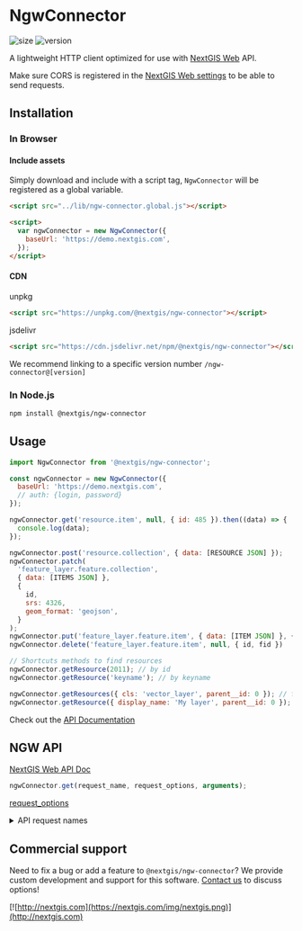 # NgwConnector

![size](https://img.shields.io/bundlephobia/minzip/@nextgis/ngw-connector) ![version](https://img.shields.io/npm/v/@nextgis/ngw-connector)

A lightweight HTTP client optimized for use with [NextGIS Web](http://docs.nextgis.com/docs_ngweb_dev/doc/developer/toc.html) API.

Make sure CORS is registered in the [NextGIS Web settings](https://docs.nextgis.com/docs_ngcom/source/CORS.html) to be able to send requests.

## Installation

### In Browser

#### Include assets

Simply download and include with a script tag, `NgwConnector` will be registered as a global variable.

```html
<script src="../lib/ngw-connector.global.js"></script>

<script>
  var ngwConnector = new NgwConnector({
    baseUrl: 'https://demo.nextgis.com',
  });
</script>
```

#### CDN

unpkg

```html
<script src="https://unpkg.com/@nextgis/ngw-connector"></script>
```

jsdelivr

```html
<script src="https://cdn.jsdelivr.net/npm/@nextgis/ngw-connector"></script>
```

We recommend linking to a specific version number `/ngw-connector@[version]`

### In Node.js

```bash
npm install @nextgis/ngw-connector
```

## Usage

```javascript
import NgwConnector from '@nextgis/ngw-connector';

const ngwConnector = new NgwConnector({
  baseUrl: 'https://demo.nextgis.com',
  // auth: {login, password}
});

ngwConnector.get('resource.item', null, { id: 485 }).then((data) => {
  console.log(data);
});

ngwConnector.post('resource.collection', { data: [RESOURCE JSON] });
ngwConnector.patch(
  'feature_layer.feature.collection',
  { data: [ITEMS JSON] },
  {
    id,
    srs: 4326,
    geom_format: 'geojson',
  }
);
ngwConnector.put('feature_layer.feature.item', { data: [ITEM JSON] }, { id, fid })
ngwConnector.delete('feature_layer.feature.item', null, { id, fid })

// Shortcuts methods to find resources
ngwConnector.getResource(2011); // by id
ngwConnector.getResource('keyname'); // by keyname

ngwConnector.getResources({ cls: 'vector_layer', parent__id: 0 }); // find resources by partial resource params
ngwConnector.getResource({ display_name: 'My layer', parent__id: 0 }); // get first
```

Check out the [API Documentation](https://code-api.nextgis.com/modules/_nextgis_ngw_connector.html)

## NGW API

[NextGIS Web API Doc](http://docs.nextgis.com/docs_ngweb_dev/doc/developer/toc.html)

```javascript
ngwConnector.get(request_name, request_options, arguments);
```

[request_options](https://code-api.nextgis.com/interfaces/ngw_connector.RequestOptions.html)

<details>
  <summary>API request names</summary>

| request name                      | url                                                   | arguments        |
| --------------------------------- | ----------------------------------------------------- | ---------------- |
| auth.current_user                 | /api/component/auth/current_user                      |                  |
| auth.group.collection             | /api/component/auth/group/                            |                  |
| auth.group.create                 | /auth/group/create                                    |                  |
| auth.group.delete                 | /auth/group/{0}/delete                                | id               |
| auth.group.edit                   | /auth/group/{0}/edit                                  | id               |
| auth.group.item                   | /api/component/auth/group/{0}                         | id               |
| auth.login_cookies                | /api/component/auth/login                             |                  |
| auth.logout_cookies               | /api/component/auth/logout                            |                  |
| auth.profile                      | /api/component/auth/profile                           |                  |
| auth.register                     | /api/component/auth/register                          |                  |
| auth.user.collection              | /api/component/auth/user/                             |                  |
| auth.user.create                  | /auth/user/create                                     |                  |
| auth.user.delete                  | /auth/user/{0}/delete                                 | id               |
| auth.user.edit                    | /auth/user/{0}/edit                                   | id               |
| auth.user.item                    | /api/component/auth/user/{0}                          | id               |
| collector.resource.read           | /collector/resource/{0}/read                          | id               |
| collector.resource.users          | /collector/resource/{0}/users                         | id               |
| collector.settings                | /api/component/collector/settings                     |                  |
| collector.settings.users          | /collector/user                                       |                  |
| collector.user                    | /collector/user/{0}                                   | user_id          |
| feature_attachment.collection     | /api/resource/{0}/feature/{1}/attachment/             | id,fid           |
| feature_attachment.download       | /api/resource/{0}/feature/{1}/attachment/{2}/download | id,fid,aid       |
| feature_attachment.image          | /api/resource/{0}/feature/{1}/attachment/{2}/image    | id,fid,aid       |
| feature_attachment.item           | /api/resource/{0}/feature/{1}/attachment/{2}          | id,fid,aid       |
| feature_layer.feature.browse      | /resource/{0}/feature/                                | id               |
| feature_layer.feature.collection  | /api/resource/{0}/feature/                            | id               |
| feature_layer.feature.count       | /api/resource/{0}/feature_count                       | id               |
| feature_layer.feature.item        | /api/resource/{0}/feature/{1}                         | id,fid           |
| feature_layer.feature.item_extent | /api/resource/{0}/feature/{1}/extent                  | id,fid           |
| feature_layer.feature.show        | /resource/{0}/feature/{1}                             | id,feature_id    |
| feature_layer.feature.update      | /resource/{0}/feature/{1}/update                      | id,feature_id    |
| feature_layer.field               | /resource/{0}/field/                                  | id               |
| feature_layer.geojson             | /api/resource/{0}/geojson                             | id               |
| feature_layer.identify            | /api/feature_layer/identify                           |                  |
| feature_layer.mvt                 | /api/component/feature_layer/mvt                      |                  |
| feature_layer.store               | /api/resource/{0}/store/                              | id               |
| feature_layer.store.item          | /resource/{0}/store/{1}                               | id,feature_id    |
| file_upload.collection            | /api/component/file_upload/                           |                  |
| file_upload.item                  | /api/component/file_upload/{0}                        | id               |
| file_upload.upload                | /api/component/file_upload/upload                     |                  |
| formbuilder.formbuilder_form_ngfp | /api/resource/{0}/ngfp                                | id               |
| layer.extent                      | /api/resource/{0}/extent                              | id               |
| postgis.connection.inspect        | /api/resource/{0}/inspect/                            | id               |
| postgis.connection.inspect.table  | /api/resource/{0}/inspect/{1}/                        | id,table_name    |
| pyramid.company_logo              | /api/component/pyramid/company_logo                   |                  |
| pyramid.control_panel             | /control-panel                                        |                  |
| pyramid.control_panel.sysinfo     | /control-panel/sysinfo                                |                  |
| pyramid.cors                      | /api/component/pyramid/cors                           |                  |
| pyramid.custom_css                | /api/component/pyramid/custom_css                     |                  |
| pyramid.estimate_storage          | /api/component/pyramid/estimate_storage               |                  |
| pyramid.healthcheck               | /api/component/pyramid/healthcheck                    |                  |
| pyramid.home_path                 | /api/component/pyramid/home_path                      |                  |
| pyramid.kind_of_data              | /api/component/pyramid/kind_of_data                   |                  |
| pyramid.locdata                   | /api/component/pyramid/locdata/{0}/{1}                | component,locale |
| pyramid.logo                      | /api/component/pyramid/logo                           |                  |
| pyramid.pkg_version               | /api/component/pyramid/pkg_version                    |                  |
| pyramid.route                     | /api/component/pyramid/route                          |                  |
| pyramid.settings                  | /api/component/pyramid/settings                       |                  |
| pyramid.statistics                | /api/component/pyramid/statistics                     |                  |
| pyramid.storage                   | /api/component/pyramid/storage                        |                  |
| pyramid.system_name               | /api/component/pyramid/system_name                    |                  |
| qgis.style_qml                    | /api/resource/{0}/qml                                 | id               |
| render.image                      | /api/component/render/image                           |                  |
| render.legend                     | /api/resource/{0}/legend                              | id               |
| render.tile                       | /api/component/render/tile                            |                  |
| render.tile_cache.seed_status     | /api/resource/{0}/tile_cache/seed_status              | id               |
| resource.collection               | /api/resource/                                        |                  |
| resource.create                   | /resource/{0}/create                                  | id               |
| resource.delete                   | /resource/{0}/delete                                  | id               |
| resource.export                   | /api/resource/{0}/export                              | id               |
| resource.file_download            | /api/resource/{0}/file/{1}                            | id,name          |
| resource.item                     | /api/resource/{0}                                     | id               |
| resource.json                     | /resource/{0}/json                                    | id               |
| resource.permission               | /api/resource/{0}/permission                          | id               |
| resource.permission.explain       | /api/resource/{0}/permission/explain                  | id               |
| resource.preview                  | /api/resource/{0}/preview.png                         | id               |
| resource.quota                    | /api/resource/quota                                   |                  |
| resource.resource_export          | /api/component/resource/resource_export               |                  |
| resource.schema                   | /resource/schema                                      |                  |
| resource.search                   | /api/resource/search/                                 |                  |
| resource.show                     | /resource/{0}                                         | id               |
| resource.tree                     | /resource/{0}/tree                                    | id               |
| resource.update                   | /resource/{0}/update                                  | id               |
| resource.volume                   | /api/resource/{0}/volume                              | id               |
| resource.widget                   | /resource/widget                                      |                  |
| spatial_ref_sys.collection        | /api/component/spatial_ref_sys/                       |                  |
| spatial_ref_sys.convert           | /api/component/spatial_ref_sys/convert                |                  |
| spatial_ref_sys.geom_area         | /api/component/spatial_ref_sys/{0}/geom_area          | id               |
| spatial_ref_sys.geom_length       | /api/component/spatial_ref_sys/{0}/geom_length        | id               |
| spatial_ref_sys.geom_transform    | /api/component/spatial_ref_sys/{0}/geom_transform     | id               |
| spatial_ref_sys.get               | /api/component/spatial_ref_sys/{0}                    | id               |
| srs.create                        | /srs/create                                           |                  |
| srs.delete                        | /srs/{0}/delete                                       | id               |
| srs.edit                          | /srs/{0}/edit                                         | id               |
| tmsclient.connection.layers       | /api/component/tmsclient/{0}/layers/                  | id               |
| tracker.export_to_gpx             | /tracker/gpx                                          |                  |
| tracker.get.stops                 | /tracker/stops                                        |                  |
| tracker.get_amd_static_url        | /tracker/amd/static/url/                              |                  |
| tracker.get_device_types          | /tracker/device_types                                 |                  |
| tracker.get_full_tracks           | /tracker/tracks/full                                  |                  |
| tracker.get_last_activity_tracker | /tracker/activity/last                                |                  |
| tracker.get_short_tracks          | /tracker/tracks/short                                 |                  |
| tracker.get_tracker_last_points   | /tracker/last/points                                  |                  |
| tracker.get_tracker_lines         | /tracker/lines                                        |                  |
| tracker.get_tracker_points        | /tracker/points                                       |                  |
| tracker.get_trackers              | /tracker/trackers/tree                                |                  |
| tracker.receive_packet            | /tracker/{0}/receive                                  | unique_id        |
| tracker.reports                   | /tracker/reports/                                     |                  |
| tracker.reports.build             | /tracker/report/build/                                |                  |
| tracker.settings                  | /api/component/tracker/settings                       |                  |
| vector_layer.dataset              | /api/component/vector_layer/dataset                   |                  |
| webmap.annotation.collection      | /api/resource/{0}/annotation/                         | id               |
| webmap.annotation.item            | /api/resource/{0}/annotation/{1}                      | id,annotation_id |
| webmap.display                    | /resource/{0}/display                                 | id               |
| webmap.display.tiny               | /resource/{0}/display/tiny                            | id               |
| webmap.settings                   | /api/component/webmap/settings                        |                  |
| wfsserver.wfs                     | /api/resource/{0}/wfs                                 | id               |
| wmsserver.wms                     | /api/resource/{0}/wms                                 | id               |

</details>

## Commercial support

Need to fix a bug or add a feature to `@nextgis/ngw-connector`? We provide custom development and support for this software. [Contact us](http://nextgis.com/contact/) to discuss options!

[![http://nextgis.com](https://nextgis.com/img/nextgis.png)](http://nextgis.com)
